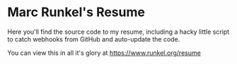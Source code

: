 # Marc Runkel's Resume
Here you'll find the source code to my resume, including a hacky little script
to catch webhooks from GitHub and auto-update the code.

You can view this in all it's glory at https://www.runkel.org/resume
